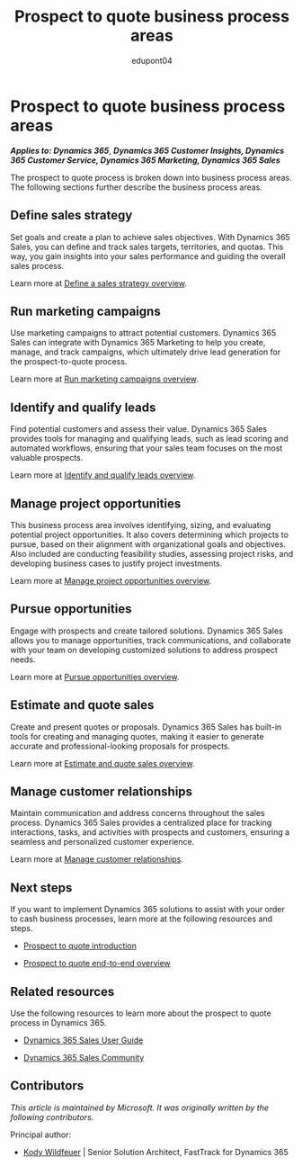 ﻿---
title: Prospect to quote business process areas
description: Get an overview for each of the business process areas in the prospect to quote end-to-end business process flow in Dynamics 365 solutions.
ms.date: 10/31/2023
ms.topic: conceptual
author: edupont04
ms.author: kowildfe
ms.reviewer: edupont
---

# Prospect to quote business process areas

***Applies to: Dynamics 365***, ***Dynamics 365 Customer Insights, Dynamics 365 Customer Service, Dynamics 365 Marketing, Dynamics 365 Sales***

The prospect to quote process is broken down into business process areas. The following sections further describe the business process areas.

## Define sales strategy

Set goals and create a plan to achieve sales objectives. With Dynamics 365 Sales, you can define and track sales targets, territories, and quotas. This way, you gain insights into your sales performance and guiding the overall sales process.  

Learn more at [Define a sales strategy overview](prospect-to-quote-define-sales-strategy-overview.md).  

## Run marketing campaigns

Use marketing campaigns to attract potential customers. Dynamics 365 Sales can integrate with Dynamics 365 Marketing to help you create, manage, and track campaigns, which ultimately drive lead generation for the prospect-to-quote process.  

Learn more at [Run marketing campaigns overview](prospect-to-quote-run-marketing-campaigns-overview.md).  

## Identify and qualify leads

Find potential customers and assess their value. Dynamics 365 Sales provides tools for managing and qualifying leads, such as lead scoring and automated workflows, ensuring that your sales team focuses on the most valuable prospects.  

Learn more at [Identify and qualify leads overview](prospect-to-quote-identify-qualify-leads.md).  

## Manage project opportunities

This business process area involves identifying, sizing, and evaluating potential project opportunities. It also covers determining which projects to pursue, based on their alignment with organizational goals and objectives. Also included are conducting feasibility studies, assessing project risks, and developing business cases to justify project investments.  

Learn more at [Manage project opportunities overview](prospect-to-quote-manage-project-opportunities-overview.md).

## Pursue opportunities

Engage with prospects and create tailored solutions. Dynamics 365 Sales allows you to manage opportunities, track communications, and collaborate with your team on developing customized solutions to address prospect needs.  

Learn more at [Pursue opportunities overview](prospect-to-quote-pursue-opportunities-overview.md).  

## Estimate and quote sales

Create and present quotes or proposals. Dynamics 365 Sales has built-in tools for creating and managing quotes, making it easier to generate accurate and professional-looking proposals for prospects.  

Learn more at [Estimate and quote sales overview](prospect-to-quote-estimate-quote-sales-overview.md).  

## Manage customer relationships

Maintain communication and address concerns throughout the sales process. Dynamics 365 Sales provides a centralized place for tracking interactions, tasks, and activities with prospects and customers, ensuring a seamless and personalized customer experience.  

Learn more at [Manage customer relationships](prospect-to-quote-manage-customer-relationships.md).  
<!-- removed from catalog
## Analyze service operations

Gain insights from service delivery to improve future sales efforts. While Dynamics 365 Sales primarily focuses on sales processes, it can be integrated with other Dynamics 365 applications such as Customer Service and Field Service to give you a comprehensive view of your service operations. The integrated solution can inform solution development and proposal creation in the prospect-to-quote process.  -->

## Next steps

If you want to implement Dynamics 365 solutions to assist with your order to cash business processes, learn more at the following resources and steps.

- [Prospect to quote introduction](prospect-to-quote-introduction.md)

- [Prospect to quote end-to-end overview](prospect-to-quote-overview.md)

## Related resources

Use the following resources to learn more about the prospect to quote process in Dynamics 365.

- [Dynamics 365 Sales User Guide](/dynamics365/sales-enterprise/user-guide)

- [Dynamics 365 Sales Community](https://community.dynamics.com/forums/thread/?partialUrl=sales/)  
<!-- 
- Dynamics 365 Sales YouTube playlist   -->

## Contributors

*This article is maintained by Microsoft. It was originally written by the following contributors.*

Principal author:

- [Kody Wildfeuer](https://www.linkedin.com/in/kody-wildfeuer/) | Senior Solution Architect, FastTrack for Dynamics 365  

<!--## Tags
*Industries:* Healthcare, Financial services, Retail, Manufacturing, Software, Technology, Agriculture

*Stakeholders:* Sales and marketing teams, product managers, customer service representatives, and senior management

*Products:* Dynamics 365, Dynamics 365 Customer Insights, Dynamics 365 Customer Service, Dynamics 365 Marketing, Dynamics 365 Sales
